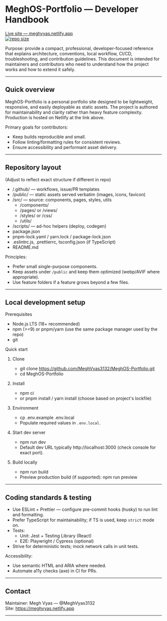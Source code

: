 # MeghOS-Portfolio — Developer Handbook

[Live site — meghvyas.netlify.app](https://meghvyas.netlify.app)  
[![repo size](https://img.shields.io/github/repo-size/MeghVyas3132/MeghOS-Portfolio?color=blue)](https://github.com/MeghVyas3132/MeghOS-Portfolio)

Purpose: provide a compact, professional, developer-focused reference that explains architecture, conventions, local workflow, CI/CD, troubleshooting, and contribution guidelines. This document is intended for maintainers and contributors who need to understand how the project works and how to extend it safely.

---

## Quick overview
MeghOS-Portfolio is a personal portfolio site designed to be lightweight, responsive, and easily deployable as static assets. The project is authored for maintainability and clarity rather than heavy feature complexity. Production is hosted on Netlify at the link above.

Primary goals for contributors:
- Keep builds reproducible and small.
- Follow linting/formatting rules for consistent reviews.
- Ensure accessibility and performant asset delivery.

---

## Repository layout

(Adjust to reflect exact structure if different in repo)

- /.github/                 — workflows, issue/PR templates
- /public/                  — static assets served verbatim (images, icons, favicon)
- /src/                     — source: components, pages, styles, utils
  - /components/
  - /pages/ or /views/
  - /styles/ or /css/
  - /utils/
- /scripts/                 — ad-hoc helpers (deploy, codegen)
- package.json
- pnpm-lock.yaml / yarn.lock / package-lock.json
- .eslintrc.js, .prettierrc, tsconfig.json (if TypeScript)
- README.md

Principles:
- Prefer small single-purpose components.
- Keep assets under `/public` and keep them optimized (webp/AVIF where appropriate).
- Use feature folders if a feature grows beyond a few files.

---

## Local development setup

Prerequisites
- Node.js LTS (18+ recommended)
- npm (>=9) or pnpm/yarn (use the same package manager used by the repo)
- git

Quick start
1. Clone
   - git clone https://github.com/MeghVyas3132/MeghOS-Portfolio.git
   - cd MeghOS-Portfolio

2. Install
   - npm ci
   - or pnpm install / yarn install (choose based on project's lockfile)

3. Environment
   - cp .env.example .env.local
   - Populate required values in `.env.local`.

4. Start dev server
   - npm run dev
   - Default dev URL typically http://localhost:3000 (check console for exact port).

5. Build locally
   - npm run build
   - Preview production build (if supported): npm run preview

---

## Coding standards & testing

- Use ESLint + Prettier — configure pre-commit hooks (husky) to run lint and formatting.
- Prefer TypeScript for maintainability; if TS is used, keep `strict` mode on.
- Tests:
  - Unit: Jest + Testing Library (React)
  - E2E: Playwright / Cypress (optional)
- Strive for deterministic tests; mock network calls in unit tests.

Accessibility:
- Use semantic HTML and ARIA where needed.
- Automate a11y checks (axe) in CI for PRs.

---

## Contact

Maintainer: Megh Vyas — @MeghVyas3132  
Site: https://meghvyas.netlify.app

---
